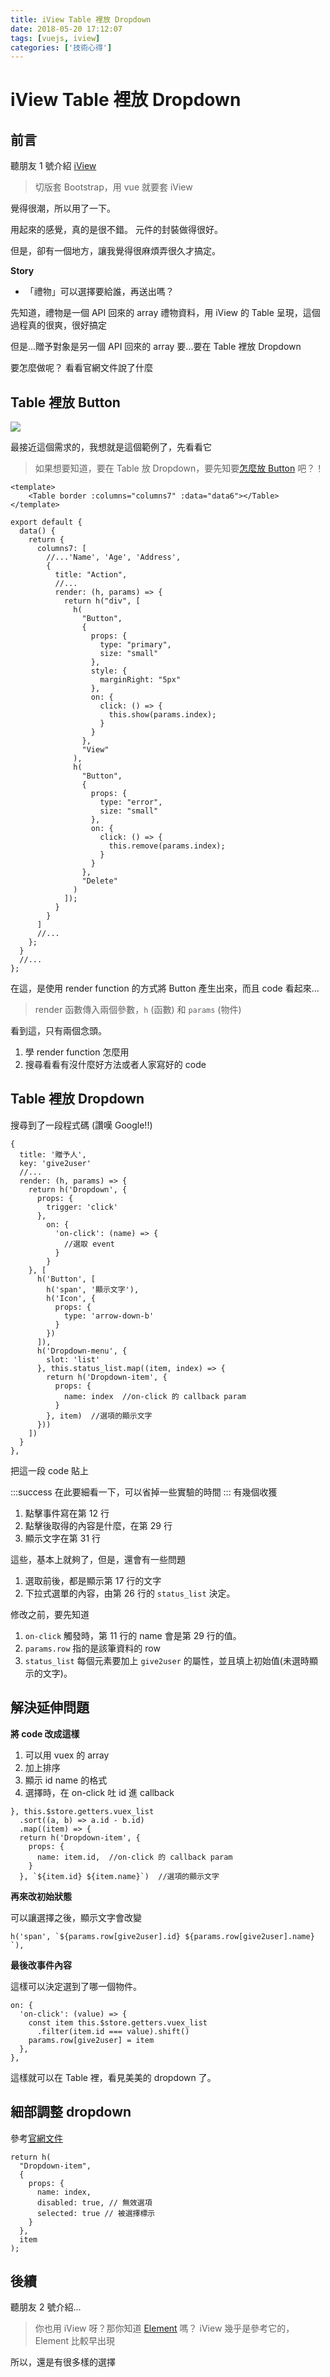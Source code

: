 ```yaml
---
title: iView Table 裡放 Dropdown
date: 2018-05-20 17:12:07
tags: [vuejs, iview]
categories: ['技術心得']
---
```


# iView Table 裡放 Dropdown

## 前言

聽朋友 1 號介紹 [iView](https://www.iviewui.com/components)

> 切版套 Bootstrap，用 vue 就要套 iView

覺得很潮，所以用了一下。

用起來的感覺，真的是很不錯。
元件的封裝做得很好。

但是，卻有一個地方，讓我覺得很麻煩弄很久才搞定。

**Story**

- 「禮物」可以選擇要給誰，再送出嗎？

先知道，禮物是一個 API 回來的 array
禮物資料，用 iView 的 Table 呈現，這個過程真的很爽，很好搞定

但是...贈予對象是另一個 API 回來的 array
要...要在 Table 裡放 Dropdown

要怎麼做呢？
看看官網文件說了什麼

## Table 裡放 Button

![](https://i.imgur.com/jw4FOcB.png)

最接近這個需求的，我想就是這個範例了，先看看它

> 如果想要知道，要在 Table 放 Dropdown，要先知要[怎麼放 Button](https://www.iviewui.com/components/table#%E8%87%AA%E5%AE%9A%E4%B9%89%E5%88%97%E6%A8%A1%E6%9D%BF) 吧？！

```html=
<template>
    <Table border :columns="columns7" :data="data6"></Table>
</template>
```

```javascript=
export default {
  data() {
    return {
      columns7: [
        //...'Name', 'Age', 'Address',
        {
          title: "Action",
          //...
          render: (h, params) => {
            return h("div", [
              h(
                "Button",
                {
                  props: {
                    type: "primary",
                    size: "small"
                  },
                  style: {
                    marginRight: "5px"
                  },
                  on: {
                    click: () => {
                      this.show(params.index);
                    }
                  }
                },
                "View"
              ),
              h(
                "Button",
                {
                  props: {
                    type: "error",
                    size: "small"
                  },
                  on: {
                    click: () => {
                      this.remove(params.index);
                    }
                  }
                },
                "Delete"
              )
            ]);
          }
        }
      ]
      //...
    };
  }
  //...
};
```

在這，是使用 render function 的方式將 Button 產生出來，而且 code 看起來...

> render 函數傳入兩個參數，`h` (函數) 和 `params` (物件)

看到這，只有兩個念頭。

1. 學 render function 怎麼用
2. 搜尋看看有沒什麼好方法或者人家寫好的 code

## Table 裡放 Dropdown

搜尋到了一段程式碼 (讚嘆 Google!!)

```javascript=
{
  title: '贈予人',
  key: 'give2user'
  //...
  render: (h, params) => {
    return h('Dropdown', {
      props: {
        trigger: 'click'
      },
        on: {
          'on-click': (name) => {
            //選取 event
          }
        }
    }, [
      h('Button', [
        h('span', '顯示文字'),
        h('Icon', {
          props: {
            type: 'arrow-down-b'
          }
        })
      ]),
      h('Dropdown-menu', {
        slot: 'list'
      }, this.status_list.map((item, index) => {
        return h('Dropdown-item', {
          props: {
            name: index  //on-click 的 callback param
          }
        }, item)  //選項的顯示文字
      }))
    ])
  }
},
```

把這一段 code 貼上

:::success
在此要細看一下，可以省掉一些實驗的時間
:::
有幾個收獲

1. 點擊事件寫在第 12 行
2. 點擊後取得的內容是什麼，在第 29 行
3. 顯示文字在第 31 行

這些，基本上就夠了，但是，還會有一些問題

1. 選取前後，都是顯示第 17 行的文字
2. 下拉式選單的內容，由第 26 行的 `status_list` 決定。

修改之前，要先知道

1. `on-click` 觸發時，第 11 行的 name 會是第 29 行的值。
2. `params.row` 指的是該筆資料的 row
3. `status_list` 每個元素要加上 `give2user` 的屬性，並且填上初始值(未選時顯示的文字)。

## 解決延伸問題

**將 code 改成這樣**

1. 可以用 vuex 的 array
2. 加上排序
3. 顯示 id name 的格式
4. 選擇時，在 on-click 吐 id 進 callback

```javascript=26
}, this.$store.getters.vuex_list
  .sort((a, b) => a.id - b.id)
  .map((item) => {
  return h('Dropdown-item', {
    props: {
      name: item.id,  //on-click 的 callback param
    }
  }, `${item.id} ${item.name}`)  //選項的顯示文字
```

**再來改初始狀態**

可以讓選擇之後，顯示文字會改變

```javascript=17
h('span', `${params.row[give2user].id} ${params.row[give2user].name} `),
```

**最後改事件內容**

這樣可以決定選到了哪一個物件。

```javascript=10
on: {
  'on-click': (value) => {
    const item this.$store.getters.vuex_list
      .filter(item.id === value).shift()
    params.row[give2user] = item
  },
},
```

這樣就可以在 Table 裡，看見美美的 dropdown 了。

## 細部調整 dropdown

參考[官網文件](https://www.iviewui.com/components/dropdown)

```javascript=
return h(
  "Dropdown-item",
  {
    props: {
      name: index,
      disabled: true, // 無效選項
      selected: true // 被選擇標示
    }
  },
  item
);
```

## 後續

聽朋友 2 號介紹...

> 你也用 iView 呀？那你知道 [Element](https://element.eleme.io/#/zh-CN) 嗎？
> iView 幾乎是參考它的，Element 比較早出現

所以，還是有很多樣的選擇
